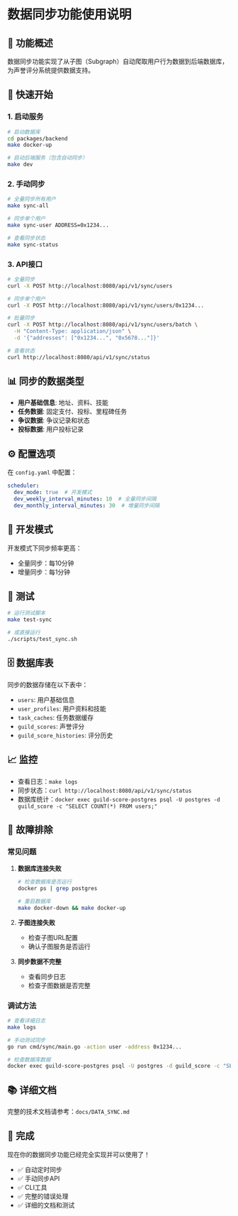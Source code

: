 # 数据同步功能使用说明

## 🎯 功能概述

数据同步功能实现了从子图（Subgraph）自动爬取用户行为数据到后端数据库，为声誉评分系统提供数据支持。

## 🚀 快速开始

### 1. 启动服务

```bash
# 启动数据库
cd packages/backend
make docker-up

# 启动后端服务（包含自动同步）
make dev
```

### 2. 手动同步

```bash
# 全量同步所有用户
make sync-all

# 同步单个用户
make sync-user ADDRESS=0x1234...

# 查看同步状态
make sync-status
```

### 3. API接口

```bash
# 全量同步
curl -X POST http://localhost:8080/api/v1/sync/users

# 同步单个用户
curl -X POST http://localhost:8080/api/v1/sync/users/0x1234...

# 批量同步
curl -X POST http://localhost:8080/api/v1/sync/users/batch \
  -H "Content-Type: application/json" \
  -d '{"addresses": ["0x1234...", "0x5678..."]}'

# 查看状态
curl http://localhost:8080/api/v1/sync/status
```

## 📊 同步的数据类型

- **用户基础信息**: 地址、资料、技能
- **任务数据**: 固定支付、投标、里程碑任务  
- **争议数据**: 争议记录和状态
- **投标数据**: 用户投标记录

## ⚙️ 配置选项

在 `config.yaml` 中配置：

```yaml
scheduler:
  dev_mode: true  # 开发模式
  dev_weekly_interval_minutes: 10  # 全量同步间隔
  dev_monthly_interval_minutes: 30  # 增量同步间隔
```

## 🔧 开发模式

开发模式下同步频率更高：
- 全量同步：每10分钟
- 增量同步：每1分钟

## 📝 测试

```bash
# 运行测试脚本
make test-sync

# 或直接运行
./scripts/test_sync.sh
```

## 🗄️ 数据库表

同步的数据存储在以下表中：
- `users`: 用户基础信息
- `user_profiles`: 用户资料和技能
- `task_caches`: 任务数据缓存
- `guild_scores`: 声誉评分
- `guild_score_histories`: 评分历史

## 📈 监控

- 查看日志：`make logs`
- 同步状态：`curl http://localhost:8080/api/v1/sync/status`
- 数据库统计：`docker exec guild-score-postgres psql -U postgres -d guild_score -c "SELECT COUNT(*) FROM users;"`

## 🚨 故障排除

### 常见问题

1. **数据库连接失败**
   ```bash
   # 检查数据库是否运行
   docker ps | grep postgres
   
   # 重启数据库
   make docker-down && make docker-up
   ```

2. **子图连接失败**
   - 检查子图URL配置
   - 确认子图服务是否运行

3. **同步数据不完整**
   - 查看同步日志
   - 检查子图数据是否完整

### 调试方法

```bash
# 查看详细日志
make logs

# 手动测试同步
go run cmd/sync/main.go -action user -address 0x1234...

# 检查数据库数据
docker exec guild-score-postgres psql -U postgres -d guild_score -c "SELECT * FROM users LIMIT 5;"
```

## 📚 详细文档

完整的技术文档请参考：`docs/DATA_SYNC.md`

## 🎉 完成

现在你的数据同步功能已经完全实现并可以使用了！

- ✅ 自动定时同步
- ✅ 手动同步API
- ✅ CLI工具
- ✅ 完整的错误处理
- ✅ 详细的文档和测试

